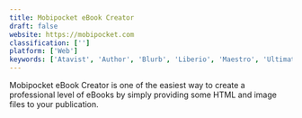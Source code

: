 ```yaml
---
title: Mobipocket eBook Creator
draft: false 
website: https://mobipocket.com
classification: ['']
platform: ['Web']
keywords: ['Atavist', 'Author', 'Blurb', 'Liberio', 'Maestro', 'Ultimate++', 'Writer', 'eBookBurn']
---
```

Mobipocket eBook Creator is one of the easiest way to create a professional level of eBooks by simply providing some HTML and image files to your publication.